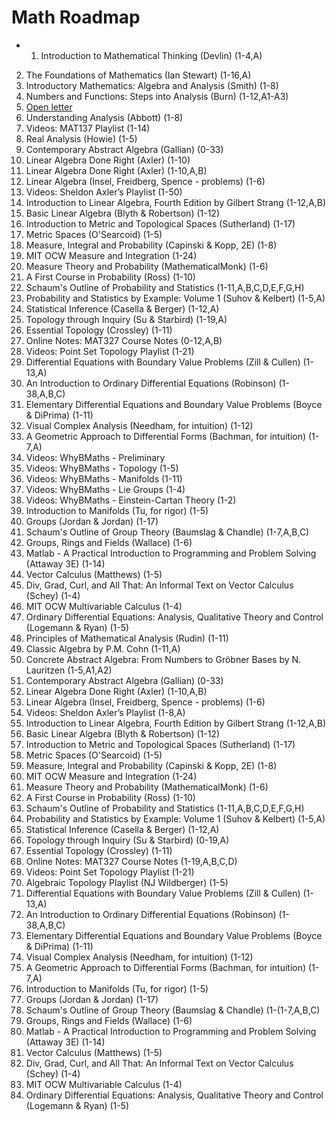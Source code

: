 # Math Roadmap

* 1. Introduction to Mathematical Thinking (Devlin) (1-4,A)
2. The Foundations of Mathematics (Ian Stewart) (1-16,A)
3. Introductory Mathematics: Algebra and Analysis (Smith) (1-8)
4. Numbers and Functions: Steps into Analysis (Burn) (1-12,A1-A3)
5. [Open letter](http://assets.press.princeton.edu/chapters/s10825.pdf)
6. Understanding Analysis (Abbott) (1-8)
7. Videos: MAT137 Playlist (1-14)
8. Real Analysis (Howie) (1-5)
9. Contemporary Abstract Algebra (Gallian) (0-33)
10. Linear Algebra Done Right (Axler) (1-10)
11. Linear Algebra Done Right (Axler) (1-10,A,B)
12. Linear Algebra (Insel, Freidberg, Spence - problems) (1-6)
13. Videos: Sheldon Axler’s Playlist (1-50)
14. Introduction to Linear Algebra, Fourth Edition by Gilbert Strang (1-12,A,B)
15. Basic Linear Algebra (Blyth & Robertson) (1-12)
16. Introduction to Metric and Topological Spaces (Sutherland) (1-17)
17. Metric Spaces (O'Searcoid) (1-5)
18. Measure, Integral and Probability (Capinski & Kopp, 2E) (1-8)
19. MIT OCW Measure and Integration (1-24)
20. Measure Theory and Probability (MathematicalMonk) (1-6)
21. A First Course in Probability (Ross) (1-10)
22. Schaum's Outline of Probability and Statistics (1-11,A,B,C,D,E,F,G,H)
23. Probability and Statistics by Example: Volume 1 (Suhov & Kelbert) (1-5,A)
24. Statistical Inference (Casella & Berger) (1-12,A)
25. Topology through Inquiry (Su & Starbird) (1-19,A)
26. Essential Topology (Crossley) (1-11)
27. Online Notes: MAT327 Course Notes (0-12,A,B)
28. Videos: Point Set Topology Playlist (1-21)
29. Differential Equations with Boundary Value Problems (Zill & Cullen) (1-13,A)
30. An Introduction to Ordinary Differential Equations (Robinson) (1-38,A,B,C)
31. Elementary Differential Equations and Boundary Value Problems (Boyce & DiPrima) (1-11)
32. Visual Complex Analysis (Needham, for intuition) (1-12)
33. A Geometric Approach to Differential Forms (Bachman, for intuition) (1-7,A)
34. Videos: WhyBMaths - Preliminary
35. Videos: WhyBMaths - Topology (1-5)
36. Videos: WhyBMaths - Manifolds (1-11)
37. Videos: WhyBMaths - Lie Groups (1-4)
38. Videos: WhyBMaths - Einstein-Cartan Theory (1-2)
39. Introduction to Manifolds (Tu, for rigor) (1-5)
40. Groups (Jordan & Jordan) (1-17)
41. Schaum's Outline of Group Theory (Baumslag & Chandle) (1-7,A,B,C)
42. Groups, Rings and Fields (Wallace) (1-6)
43. Matlab - A Practical Introduction to Programming and Problem Solving (Attaway 3E) (1-14)
44. Vector Calculus (Matthews) (1-5)
45. Div, Grad, Curl, and All That: An Informal Text on Vector Calculus (Schey) (1-4)
46. MIT OCW Multivariable Calculus (1-4)
47. Ordinary Differential Equations: Analysis, Qualitative Theory and Control (Logemann & Ryan) (1-5)
48. Principles of Mathematical Analysis (Rudin) (1-11)
49. Classic Algebra by P.M. Cohn (1-11,A)
50. Concrete Abstract Algebra: From Numbers to Gröbner Bases by N. Lauritzen (1-5,A1,A2)
51. Contemporary Abstract Algebra (Gallian) (0-33)
52. Linear Algebra Done Right (Axler) (1-10,A,B)
53. Linear Algebra (Insel, Freidberg, Spence - problems) (1-6)
54. Videos: Sheldon Axler’s Playlist (1-8,A)
55. Introduction to Linear Algebra, Fourth Edition by Gilbert Strang (1-12,A,B)
56. Basic Linear Algebra (Blyth & Robertson) (1-12)
57. Introduction to Metric and Topological Spaces (Sutherland) (1-17)
58. Metric Spaces (O'Searcoid) (1-5)
59. Measure, Integral and Probability (Capinski & Kopp, 2E) (1-8)
60. MIT OCW Measure and Integration (1-24)
61. Measure Theory and Probability (MathematicalMonk) (1-6)
62. A First Course in Probability (Ross) (1-10)
63. Schaum's Outline of Probability and Statistics (1-11,A,B,C,D,E,F,G,H)
64. Probability and Statistics by Example: Volume 1 (Suhov & Kelbert) (1-5,A)
65. Statistical Inference (Casella & Berger) (1-12,A)
66. Topology through Inquiry (Su & Starbird) (0-19,A)
67. Essential Topology (Crossley) (1-11)
68. Online Notes: MAT327 Course Notes (1-19,A,B,C,D)
69. Videos: Point Set Topology Playlist (1-21)
70. Algebraic Topology Playlist (NJ Wildberger) (1-5)
71. Differential Equations with Boundary Value Problems (Zill & Cullen) (1-13,A)
72. An Introduction to Ordinary Differential Equations (Robinson) (1-38,A,B,C)
73. Elementary Differential Equations and Boundary Value Problems (Boyce & DiPrima) (1-11)
74. Visual Complex Analysis (Needham, for intuition) (1-12)
75. A Geometric Approach to Differential Forms (Bachman, for intuition) (1-7,A)
76. Introduction to Manifolds (Tu, for rigor) (1-5)
77. Groups (Jordan & Jordan) (1-17)
78. Schaum's Outline of Group Theory (Baumslag & Chandle) (1-(1-7,A,B,C)
79. Groups, Rings and Fields (Wallace) (1-6)
80. Matlab - A Practical Introduction to Programming and Problem Solving (Attaway 3E) (1-14)
81. Vector Calculus (Matthews) (1-5)
82. Div, Grad, Curl, and All That: An Informal Text on Vector Calculus (Schey) (1-4)
83. MIT OCW Multivariable Calculus (1-4)
84. Ordinary Differential Equations: Analysis, Qualitative Theory and Control (Logemann & Ryan) (1-5)